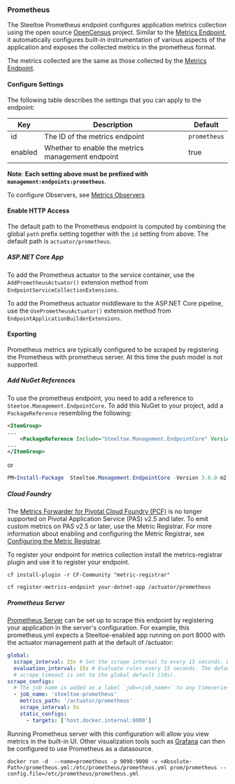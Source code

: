 ### Prometheus

The Steeltoe Prometheus endpoint configures application metrics collection using the open source [OpenCensus](https://opencensus.io/) project. Similar to the [Metrics Endpoint](metrics), it automatically configures built-in instrumentation of various aspects of the application and exposes the collected metrics in the prometheus format.

The metrics collected are the same as those collected by the [Metrics Endpoint](metrics).

#### Configure Settings

The following table describes the settings that you can apply to the endpoint:

|Key|Description|Default|
|---|---|---|
|id|The ID of the metrics endpoint|`prometheus`|
|enabled|Whether to enable the metrics management endpoint|true|

**Note**: **Each setting above must be prefixed with `management:endpoints:prometheus`**.

To configure Observers, see [Metrics Observers](/metrics-observers)

#### Enable HTTP Access

The default path to the Prometheus endpoint is computed by combining the global `path` prefix setting together with the `id` setting from above. The default path is `actuator/prometheus`.

##### ASP.NET Core App

To add the Prometheus actuator to the service container, use the `AddPrometheusActuator()` extension method from `EndpointServiceCollectionExtensions`.

To add the Prometheus actuator middleware to the ASP.NET Core pipeline, use the `UsePrometheusActuator()` extension method from `EndpointApplicationBuilderExtensions`.

#### Exporting

Prometheus metrics are typically configured to be scraped by registering the Prometheus with prometheus server. At this time the push model is not supported.

##### Add NuGet References

To use the prometheus endpoint, you need to add a reference to `Steetoe.Management.EndpointCore`. To add this NuGet to your project, add a `PackageReference` resembling the following:

```xml
<ItemGroup>
...
    <PackageReference Include="Steeltoe.Management.EndpointCore" Version= "3.0.0-m2"/>
...
</ItemGroup>
```

or

```powershell
PM>Install-Package  Steeltoe.Management.EndpointCore -Version 3.0.0-m2
```

##### Cloud Foundry

The [Metrics Forwarder for Pivotal Cloud Foundry (PCF)](https://docs.pivotal.io/metrics-forwarder/) is no longer supported on Pivotal Application Service (PAS) v2.5 and later. To emit custom metrics on PAS v2.5 or later, use the Metric Registrar. For more information about enabling and configuring the Metric Registrar, see [Configuring the Metric Registrar](https://docs.pivotal.io/platform/application-service/2-8/metric-registrar/index.html).

To register your endpoint for metrics collection install the metrics-registrar plugin and use it to register your endpoint. 

`cf install-plugin -r CF-Community "metric-registrar"`

`cf register-metrics-endpoint your-dotnet-app /actuator/prometheus`

##### Prometheus Server

[Prometheus Server](https://prometheus.io/) can be set up to scrape this endpoint by registering your application in the server's configuration. For example, this prometheus.yml expects a Steeltoe-enabled app running on port 8000 with the actuator management path at the default of /actuator:

```yml
global:
  scrape_interval: 15s # Set the scrape interval to every 15 seconds. Default is every 1 minute.
  evaluation_interval: 15s # Evaluate rules every 15 seconds. The default is every 1 minute.
  # scrape_timeout is set to the global default (10s).
scrape_configs:
  # The job name is added as a label `job=<job_name>` to any timeseries scraped from this config.
  - job_name: 'steeltoe-prometheus'
    metrics_path: '/actuator/prometheus'
    scrape_interval: 5s
    static_configs:
      - targets: ['host.docker.internal:8000']
```
Running Prometheus server with this configuration will allow you view metrics in the built-in UI. Other visualization tools such as [Grafana](https://grafana.com/docs/grafana/latest/features/datasources/prometheus/) can then be configured to use Prometheus as a datasource. 

```docker
docker run -d  --name=prometheus -p 9090:9090 -v <Absolute-Path>/prometheus.yml:/etc/prometheus/prometheus.yml prom/prometheus --config.file=/etc/prometheus/prometheus.yml
```
